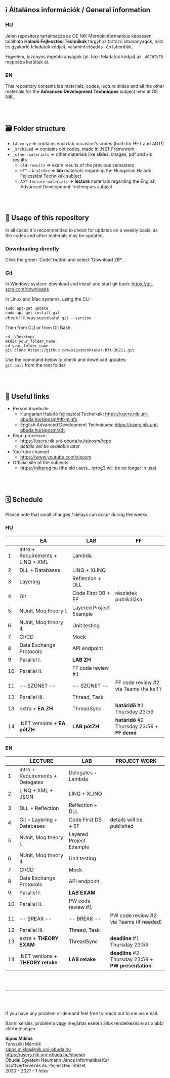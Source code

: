 ## ℹ️ Általános információk / General information

### HU
Jelen repository tartalmazza az ÓE NIK Mérnökinformatikus képzésen található **Haladó Fejlesztési Technikák** tárgyhoz tartozó laboranyagok, házi és gyakorló feladatok kódjait, valamint előadás- és labordiáit.

Figyelem, bizonyos régebbi anyagok (pl. házi feladatok kódjai) az `_ARCHIVED` mappába kerültek át.

### EN
This repository contains lab materials, codes, lecture slides and all the other materials for the **Advanced Development Techniques** subject held at ÓE NIK.

<br><br>

## 🗃 Folder structure
- `LA-xx-yy` => contains each lab occasion's codes (both for HFT and ADT!)
- `_archived` => contains old codes, made in .NET Framework
- `_other-materials` => other materials like slides, images, pdf and xls results
    - `old-results` => exam results of the previous semesters
    - `HFT-LA-slides` => **lab** materials regarding the Hungarian Haladó Fejlesztési Technikák subject
    - `ADT-lecture-materials` => **lecture** materials regarding the English Advanced Development Techniques subject

<br><br>

## 🔧 Usage of this repository
In all cases it's recommended to check for updates on a weekly basis, as the codes and other materials may be updated.

### Downloading directly
Click the green 'Code' button and select 'Download ZIP'.

### Git
In Windows system: download and install and start git bash: https://git-scm.com/downloads

In Linux and Mac systems, using the CLI:

`sudo apt-get update`\
`sudo apt-get install git`\
check if it was successful: `git --version`

Then from CLI or from Git Bash:

`cd ~/Desktop/`\
`mkdir your_folder_name`\
`cd your_folder_name`\
`git clone https://github.com/siposm/oktatas-hft-20211.git`

Use the command below to check and download updates:\
`git pull` from the root folder

<br><br>

## 🔗 Useful links
- Personal website
  - Hungarian Haladó fejlesztési Technikák: https://users.nik.uni-obuda.hu/siposm/hft-minfo
  - English Advanced Development Techniques: https://users.nik.uni-obuda.hu/siposm/adt
- Repo processor:
  - https://users.nik.uni-obuda.hu/siposm/repo
  - *details will be available later*
- YouTube channel
  - https://www.youtube.com/siposm
- Official site of the subjects
  - https://nikprog.hu (the old users.../prog3 will be no longer in use)

<br><br>

## 🗓 Schedule

Please note that small changes / delays can occur during the weeks.

### HU

|    | EA                                | LAB                                     | FF                                           |
| -- | --------------------------------- | --------------------------------------- | -------------------------------------------- |
| 1  | Intro + Requirements + LINQ + XML | Lambda                                  |                                              |
| 2  | DLL + Databases                   | LINQ + XLINQ                            |                                              |
| 3  | Layering                          | Reflection + DLL                        |                                              |
| 4  | Git                               | Code First DB + EF                      | részletek publikálása                        |
| 5  | NUnit, Moq theory I.              | Layered Project Example                 |                                              |
| 6  | NUnit, Moq theory II.             | Unit testing                            |                                              |
| 7  | CI/CD                             | Mock                                    |                                              |
| 8  | Data Exchange Protocols           | API endpoint                            |                                              |
| 9  | Parallel I.                       | **LAB ZH**                              |                                              |
| 10 | Parallel II.                      | FF code review #1                       |
| 11 | \-- SZÜNET --                     | \-- SZÜNET --                           | FF code review #2 via Teams (ha kell  )      |
| 12 | Parallel III.                     | Thread, Task                            |                                              |
| 13 | extra + **EA ZH**                 | ThreadSync                              | **határidő** #1 Thursday 23:59                   |
| 14 | .NET versions + **EA pótZH**      | **LAB pótZH**                           | **határidő** #2 Thursday 23:59 + **FF demó**         |


### EN

|    | LECTURE                           | LAB                                     | PROJECT WORK                                 |
| -- | --------------------------------- | --------------------------------------- | -------------------------------------------- |
| 1  | Intro + Requirements + Delegates  | Delegates + Lambda                      |                                              |
| 2  | LINQ + XML + JSON                 | LINQ + XLINQ                            |                                              |
| 3  | DLL + Reflection                  | Reflection + DLL                        |                                              |
| 4  | Git + Layering + Databases        | Code First DB + EF                      | details will be published                    |
| 5  | NUnit, Moq theory I.              | Layered Project Example                 |                                              |
| 6  | NUnit, Moq theory II.             | Unit testing                            |                                              |
| 7  | CI/CD                             | Mock                                    |                                              |
| 8  | Data Exchange Protocols           | API endpoint                            |                                              |
| 9  | Parallel I.                       | **LAB EXAM**                            |                                              |
| 10 | Parallel II.                      | PW code review #1                       |
| 11 | \-- BREAK --                      | \-- BREAK --                            | PW code review #2 via Teams (if needed)      |
| 12 | Parallel III.                     | Thread, Task                            |                                              |
| 13 | extra + **THEORY EXAM**           | ThreadSync                              | **deadline** #1 Thursday 23:59                   |
| 14 | .NET versions + **THEORY retake** | **LAB retake**                          | **deadline** #2 Thursday 23:59 + **PW presentation** |


<br><br>

---

<br><br>

If you have any problem or demand feel free to reach out to me via email.

Bármi kérdés, probléma vagy meglátás esetén állok rendelkezésre az alábbi elérhetőségen.

**Sipos Miklós**\
Tanszéki Mérnök\
sipos.miklos@nik.uni-obuda.hu\
https://users.nik.uni-obuda.hu/siposm \
Óbudai Egyetem Neumann János Informatikai Kar\
Szoftvertervezés és -fejlesztés Intézet\
2020 - 2021 - 1 félév

